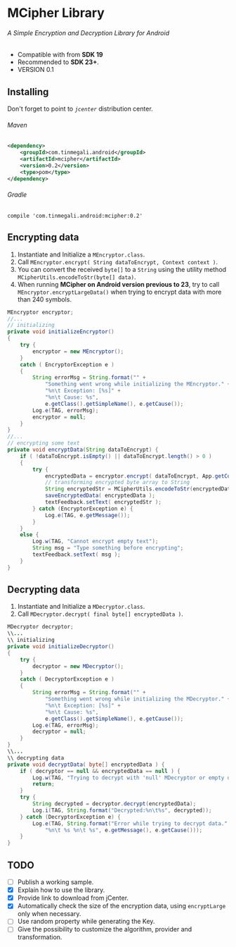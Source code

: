 # MCipher Library
###### A Simple Encryption and Decryption Library for Android

- Compatible with from **SDK 19**
- Recommended to **SDK 23+**.
- VERSION 0.1

## Installing
Don't forget to point to *`jcenter`* distribution center.
###### Maven
```xml
<dependency>
    <groupId>com.tinmegali.android</groupId>
    <artifactId>mcipher</artifactId>
    <version>0.2</version>
    <type>pom</type>
</dependency>
```
###### Gradle
```
compile 'com.tinmegali.android:mcipher:0.2'
```

## Encrypting data
1. Instantiate and Initialize a `MEncryptor.class`.
2. Call `MEncryptor.encrypt( String dataToEncrypt, Context context )`.
3. You can convert the received `byte[]` to a `String` using the utility method `MCipherUtils.encodeToStr(byte[] data)`.
4. When running **MCipher on Android version previous to 23**, try to call `MEncryptor.encryptLargeData()` when trying to encrypt data with more than 240 symbols.

```java
MEncryptor encryptor;
//...
// initializing
private void initializeEncryptor()
{
    try {
        encryptor = new MEncryptor();
    }
    catch ( EncryptorException e )
    {
        String errorMsg = String.format("" +
            "Something went wrong while initializing the MEncryptor." +
            "%n\t Exception: [%s]" +
            "%n\t Cause: %s",
            e.getClass().getSimpleName(), e.getCause());
        Log.e(TAG, errorMsg);
        encryptor = null;
    }
}
//...
// encrypting some text
private void encryptData(String dataToEncrypt) {
    if ( !dataToEncrypt.isEmpty() || dataToEncrypt.length() > 0 )
    {
        try {
            encryptedData = encryptor.encrypt( dataToEncrypt, App.getContext() );
            // transforming encrypted byte array to String
            String encryptedStr = MCipherUtils.encodeToStr(encryptedData);
            saveEncryptedData( encryptedData );
            textFeedback.setText( encryptedStr );
        } catch (EncryptorException e) {
            Log.e(TAG, e.getMessage());
        }
    }
    else {
        Log.w(TAG, "Cannot encrypt empty text");
        String msg = "Type something before encrypting";
        textFeedback.setText( msg );
    }
}
```

## Decrypting data
1. Instantiate and Initialize a `MDecryptor.class`.
2. Call `MDecryptor.decrypt( final byte[] encryptedData )`.

```java
MDecryptor decryptor;
\\...
\\ initializing
private void initializeDecryptor()
{
    try {
        decryptor = new MDecryptor();
    }
    catch ( DecryptorException e )
    {
        String errorMsg = String.format("" +
            "Something went wrong while initializing the MDecryptor." +
            "%n\t Exception: [%s]" +
            "%n\t Cause: %s",
            e.getClass().getSimpleName(), e.getCause());
        Log.e(TAG, errorMsg);
        decryptor = null;
    }
}
\\...
\\ decrypting data
private void decryptData( byte[] encryptedData ) {
    if ( decryptor == null && encryptedData == null ) {
        Log.w(TAG, "Trying to decrypt with 'null' MDecryptor or empty decrypted string.");
        return;
    }
    try {
        String decrypted = decryptor.decrypt(encryptedData);
        Log.i(TAG, String.format("Decrypted:%n\t%s", decrypted));
    } catch (DecryptorException e) {
        Log.e(TAG, String.format("Error while trying to decrypt data." +
            "%n\t %s %n\t %s", e.getMessage(), e.getCause()));
    }
}
```

## TODO
- [ ] Publish a working sample.
- [x] Explain how to use the library.
- [x] Provide link to download from jCenter.
- [x] Automatically check the size of the encryption data, using `encryptLarge` only when necessary.
- [ ] Use random property while generating the Key.
- [ ] Give the possibility to customize the algorithm, provider and transformation.
